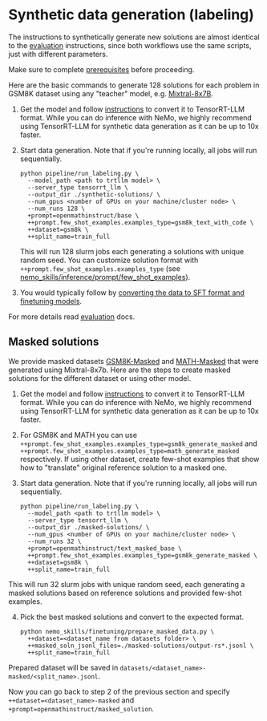 # Synthetic data generation (labeling)

The instructions to synthetically generate new solutions are almost identical to the
[evaluation](/docs/evaluation.md) instructions, since both workflows use the same
scripts, just with different parameters.

Make sure to complete [prerequisites](/docs/prerequisites.md) before proceeding.

Here are the basic commands to generate 128 solutions for each problem in GSM8K dataset using
any "teacher" model, e.g. [Mixtral-8x7B](https://huggingface.co/mistralai/Mixtral-8x7B-v0.1).

1. Get the model and follow [instructions](/docs/checkpoint-conversion.md#huggingface-to-tensorrt-llm)
   to convert it to TensorRT-LLM format. While you can do inference with NeMo, we highly
   recommend using TensorRT-LLM for synthetic data generation as it can be up to 10x faster.

2. Start data generation. Note that if you're running locally, all jobs will run sequentially.

   ```
   python pipeline/run_labeling.py \
     --model_path <path to trtllm model> \
     --server_type tensorrt_llm \
     --output_dir ./synthetic-solutions/ \
     --num_gpus <number of GPUs on your machine/cluster node> \
     --num_runs 128 \
     +prompt=openmathinstruct/base \
     ++prompt.few_shot_examples.examples_type=gsm8k_text_with_code \
     ++dataset=gsm8k \
     ++split_name=train_full
   ```

   This will run 128 slurm jobs each generating a solutions with unique random seed. You can customize solution
   format with `++prompt.few_shot_examples.examples_type` (see [nemo_skills/inference/prompt/few_shot_examples](/nemo_skills/inference/prompt/few_shot_examples)).

3. You would typically follow by [converting the data to SFT format and finetuning models](/docs/finetuning.md).

For more details read [evaluation](/docs/evaluation.md) docs.

## Masked solutions

We provide masked datasets [GSM8K-Masked](https://huggingface.co/datasets/nvidia/OpenMath-GSM8K-masked) and
[MATH-Masked](https://huggingface.co/datasets/nvidia/OpenMath-MATH-masked) that were generated using Mixtral-8x7b.
Here are the steps to create masked solutions for the different dataset or using other model.

1. Get the model and follow [instructions](/docs/checkpoint-conversion.md#huggingface-to-tensorrt-llm)
   to convert it to TensorRT-LLM format. While you can do inference with NeMo, we highly
   recommend using TensorRT-LLM for synthetic data generation as it can be up to 10x faster.

2. For GSM8K and MATH you can use `++prompt.few_shot_examples.examples_type=gsm8k_generate_masked` and `++prompt.few_shot_examples.examples_type=math_generate_masked` respectively.
   If using other dataset, create few-shot examples that show how to "translate" original reference solution to a masked one.

3. Start data generation. Note that if you're running locally, all jobs will run sequentially.

   ```
   python pipeline/run_labeling.py \
     --model_path <path to trtllm model> \
     --server_type tensorrt_llm \
     --output_dir ./masked-solutions/ \
     --num_gpus <number of GPUs on your machine/cluster node> \
     --num_runs 32 \
     +prompt=openmathinstruct/text_masked_base \
     ++prompt.few_shot_examples.examples_type=gsm8k_generate_masked \
     ++dataset=gsm8k \
     ++split_name=train_full
   ```

This will run 32 slurm jobs with unique random seed, each generating a masked solutions based on reference solutions
and provided few-shot examples.

4. Pick the best masked solutions and convert to the expected format.

   ```
   python nemo_skills/finetuning/prepare_masked_data.py \
     ++dataset=<dataset_name from datasets folder> \
     ++masked_soln_jsonl_files=./masked-solutions/output-rs*.jsonl \
     ++split_name=train_full
   ```

Prepared dataset will be saved in `datasets/<dataset_name>-masked/<split_name>.jsonl`.

Now you can go back to step 2 of the previous section and specify `++dataset=<dataset_name>-masked` and
`+prompt=openmathinstruct/masked_solution`.
